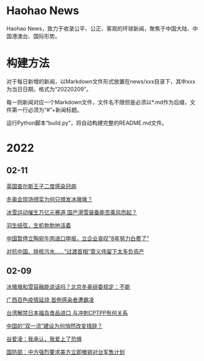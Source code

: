 # Haohao News

Haohao News，致力于收录公平、公正、客观的环球新闻，聚焦于中国大陆、中国港澳台、国际形势。

# 构建方法

对于每日新增的新闻，以Markdown文件形式放置在news/xxx目录下，其中xxx为当日日期，格式为“20220209”。

每一则新闻对应一个Markdown文件，文件名不限但是必须以*.md作为后缀，文件第一行必须为“#”+新闻标题。

运行Python脚本“build.py”，将自动构建完整的README.md文件。

# 2022

## 02-11

[英国查尔斯王子二度感染冠病](./news/20220211/01.md)

[冬奥会现场颁奖为何只颁发冰墩墩？](./news/20220211/02.md)

[冰雪运动催生万亿元赛道 国产滑雪装备能否乘风而起？](./news/20220211/03.md)

[羽生结弦，生机勃勃地活着](./news/20220211/04.md)

[中国暂停立陶宛牛肉进口申报，立企业哀叹“8年努力白费了”](./news/20220211/05.md)

[对抗中国、排核污水……“过渡首相”菅义伟留下太多负资产](./news/20220211/06.md)

## 02-09

[冰墩墩和雪容融能说话吗？北京冬奥组委规定：不能](./news/20220209/01.md)

[广西百色疫情延烧 首例感染者遭霸凌](./news/20220209/02.md)

[台湾解禁日本福岛食品进口 与冲刺CPTPP有何关系](./news/20220209/03.md)

[中国的“双一流”建设为何悄然改变措辞？](./news/20220209/04.md)

[谷爱凌：我承认，我爱上了恐惧](./news/20220209/05.md)

[国防部：中方强烈要求美方立即撤销对台军售计划](./news/20220209/06.md)

